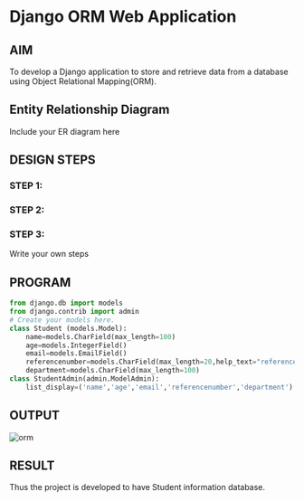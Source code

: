 # Django ORM Web Application

## AIM
To develop a Django application to store and retrieve data from a database using Object Relational Mapping(ORM).

## Entity Relationship Diagram

Include your ER diagram here

## DESIGN STEPS

### STEP 1:

### STEP 2:

### STEP 3:

Write your own steps

## PROGRAM
```python
from django.db import models
from django.contrib import admin
# Create your models here.
class Student (models.Model):
    name=models.CharField(max_length=100)
    age=models.IntegerField()
    email=models.EmailField()
    referencenumber=models.CharField(max_length=20,help_text="reference number")
    department=models.CharField(max_length=100)
class StudentAdmin(admin.ModelAdmin):
    list_display=('name','age','email','referencenumber','department')
```

## OUTPUT
![orm](https://user-images.githubusercontent.com/121292280/229843877-c0b86309-679b-4539-92c8-a95d1a967db7.png)

## RESULT
Thus the project is developed to have Student information database.
